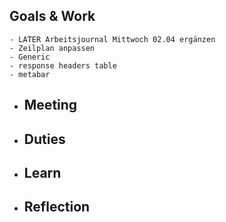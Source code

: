 ## Goals & Work
	- LATER Arbeitsjournal Mittwoch 02.04 ergänzen
	- Zeilplan anpassen
	- Generic
	- response headers table
	- metabar
- ## Meeting
- ## Duties
- ## Learn
- ## Reflection